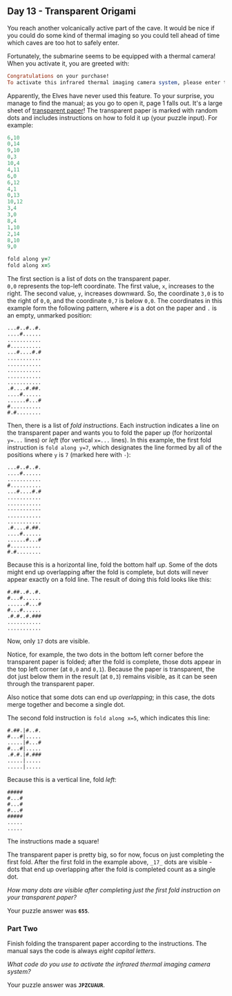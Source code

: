 ## Day 13 - Transparent Origami

You reach another volcanically active part of the cave. 
It would be nice if you could do some kind of thermal imaging so you could tell ahead of time which caves are too hot to safely enter.

Fortunately, the submarine seems to be equipped with a thermal camera! 
When you activate it, you are greeted with:

``` ruby
Congratulations on your purchase! 
To activate this infrared thermal imaging camera system, please enter the code found on page 1 of the manual.
```
Apparently, the Elves have never used this feature. 
To your surprise, you manage to find the manual; as you go to open it, page 1 falls out. It's a large sheet of  [transparent paper](https://en.wikipedia.org/wiki/Transparency_(projection))! 
The transparent paper is marked with random dots and includes instructions on how to fold it up (your puzzle input). For example:
``` ruby
6,10
0,14
9,10
0,3
10,4
4,11
6,0
6,12
4,1
0,13
10,12
3,4
3,0
8,4
1,10
2,14
8,10
9,0

fold along y=7
fold along x=5
```

The first section is a list of dots on the transparent paper.  
`0,0`  represents the top-left coordinate. 
The first value,  `x`, increases to the right. 
The second value,  `y`, increases downward. 
So, the coordinate  `3,0`  is to the right of  `0,0`, and the coordinate  `0,7`  is below  `0,0`. 
The coordinates in this example form the following pattern, where  `#`  is a dot on the paper and  `.`  is an empty, unmarked position:
```
...#..#..#.
....#......
...........
#..........
...#....#.#
...........
...........
...........
...........
...........
.#....#.##.
....#......
......#...#
#..........
#.#........
```
Then, there is a list of  _fold instructions_. 
Each instruction indicates a line on the transparent paper and wants you to fold the paper  _up_  (for horizontal  `y=...`  lines) or  _left_  (for vertical  `x=...`  lines). In this example, the first fold instruction is  `fold along y=7`, which designates the line formed by all of the positions where  `y`  is  `7`  (marked here with  `-`):

```
...#..#..#.
....#......
...........
#..........
...#....#.#
...........
...........
-----------
...........
...........
.#....#.##.
....#......
......#...#
#..........
#.#........
```

Because this is a horizontal line, fold the bottom half  _up_. Some of the dots might end up overlapping after the fold is complete, but dots will never appear exactly on a fold line. The result of doing this fold looks like this:

```
#.##..#..#.
#...#......
......#...#
#...#......
.#.#..#.###
...........
...........
```

Now, only  `17`  dots are visible.

Notice, for example, the two dots in the bottom left corner before the transparent paper is folded; after the fold is complete, those dots appear in the top left corner (at  `0,0`  and  `0,1`). Because the paper is transparent, the dot just below them in the result (at  `0,3`) remains visible, as it can be seen through the transparent paper.

Also notice that some dots can end up  _overlapping_; in this case, the dots merge together and become a single dot.

The second fold instruction is  `fold along x=5`, which indicates this line:

```
#.##.|#..#.
#...#|.....
.....|#...#
#...#|.....
.#.#.|#.###
.....|.....
.....|.....
```

Because this is a vertical line, fold  _left_:

```
#####
#...#
#...#
#...#
#####
.....
.....
```

The instructions made a square!

The transparent paper is pretty big, so for now, focus on just completing the first fold. After the first fold in the example above,  `_17_`  dots are visible - dots that end up overlapping after the fold is completed count as a single dot.

_How many dots are visible after completing just the first fold instruction on your transparent paper?_

Your puzzle answer was  **`655`**.

###  Part Two 

Finish folding  the transparent paper according to the instructions. The manual says the code is always  _eight capital letters_.

_What code do you use to activate the infrared thermal imaging camera system?_

Your puzzle answer was  **`JPZCUAUR`**.